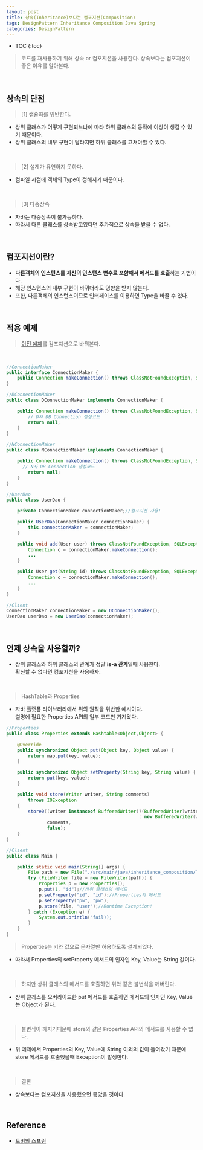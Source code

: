 ```yaml
---
layout: post
title: 상속(Inheritance)보다는 컴포지션(Composition)
tags: DesignPattern Inheritance Composition Java Spring
categories: DesignPattern
---
```

* TOC
{:toc}
> 코드를 재사용하기 위해 상속 or 컴포지션을 사용한다.
> 상속보다는 컴포지션이 좋은 이유를 알아본다.
  
<br>  

## 상속의 단점  

> [1] 캡슐화를 위반한다.

* 상위 클래스가 어떻게 구현되느냐에 따라 하위 클래스의 동작에 이상이 생길 수 있기 때문이다.
* 상위 클래스의 내부 구현이 달라지면 하위 클래스를 고쳐야할 수 있다.
  
<br>  

> [2] 설계가 유연하지 못하다.

* 컴파일 시점에 객체의 Type이 정해지기 때문이다.
  
<br>  

> [3] 다중상속

* 자바는 다중상속이 불가능하다.
* 따라서 다른 클래스를 상속받고있다면 추가적으로 상속을 받을 수 없다.
  
<br>  

## 컴포지션이란?  

* **다른객체의 인스턴스를 자신의 인스턴스 변수로 포함해서 메서드를 호출**하는 기법이다.
* 해당 인스턴스의 내부 구현이 바뀌더라도 영향을 받지 않는다.
* 또한, 다른객체의 인스턴스이므로 인터페이스를 이용하면 Type을 바꿀 수 있다.
  
<br>  

## 적용 예제
> [이전 예제](https://iyoungman.github.io/designpattern/DesignPattern-Factory-Method/)를 컴포지션으로 바꿔본다.
  
<br>  

```java
//ConnectionMaker
public interface ConnectionMaker {
    public Connection makeConnection() throws ClassNotFoundException, SQLException;
}

//DConnectionMaker
public class DConnectionMaker implements ConnectionMaker {

    public Connection makeConnection() throws ClassNotFoundException, SQLException {
        // D사 DB Connection 생성코드
        return null;
    }
}

//NConnectionMaker
public class NConnectionMaker implements ConnectionMaker {

    public Connection makeConnection() throws ClassNotFoundException, SQLException {
      // N사 DB Connection 생성코드
        return null;
    }
}

//UserDao
public class UserDao {

    private ConnectionMaker connectionMaker;//컴포지션 사용!

    public UserDao(ConnectionMaker connectionMaker) {
        this.connectionMaker = connectionMaker;
    }

    public void add(User user) throws ClassNotFoundException, SQLException {
		Connection c = connectionMaker.makeConnection();
        ...
    }

    public User get(String id) throws ClassNotFoundException, SQLException {
		Connection c = connectionMaker.makeConnection();
        ...
    }
}

//Client
ConnectionMaker connectionMaker = new DConnectionMaker();
UserDao userDao = new UserDao(connectionMaker);
```
  
<br>  

## 언제 상속을 사용할까?
* 상위 클래스와 하위 클래스의 관계가 정말 **is-a 관계**일때 사용한다.<br>
확신할 수 없다면 컴포지션을 사용하자.  
<br>

> HashTable과 Properties  

* 자바 플랫폼 라이브러리에서 위의 원칙을 위반한 예시이다.<br>
설명에 필요한 Properties API의 일부 코드만 가져왔다.

```java
//Properties
public class Properties extends Hashtable<Object,Object> {

    @Override
    public synchronized Object put(Object key, Object value) {
        return map.put(key, value);
    }

    public synchronized Object setProperty(String key, String value) {
        return put(key, value);
    }

    public void store(Writer writer, String comments)
        throws IOException
    {
        store0((writer instanceof BufferedWriter)?(BufferedWriter)writer
                                                 : new BufferedWriter(writer),
               comments,
               false);
    }
}

//Client
public class Main {

    public static void main(String[] args) {
        File path = new File("./src/main/java/inheritance_composition/TEST_FILE");
        try (FileWriter file = new FileWriter(path)) {
            Properties p = new Properties();
            p.put(1, "id");//상위 클래스의 메서드
            p.setProperty("id", "id");//Properties의 메서드
            p.setProperty("pw", "pw");
            p.store(file, "user");//Runtime Exception!
        } catch (Exception e) {
            System.out.println("fail));
        }
    }
}
```

> Properties는 키와 값으로 문자열만 허용하도록 설계되었다.

* 따라서 Properties의 setProperty 메서드의 인자인 Key, Value는 String 값이다.
 
<br>  


> 하지만 상위 클래스의 메서드를 호출하면 위와 같은 불변식을 깨버린다. 

* 상위 클래스를 오버라이드한 put 메서드를 호출하면 메서드의 인자인 Key, Value는 Object가 된다.
 
<br>  

> 불변식이 깨지기때문에 store와 같은 Properties API의 메서드를 사용할 수 없다.

* 위 예제에서 Properties의 Key, Value에 String 이외의 값이 들어갔기 때문에<br>
store 메서드를 호출했을때 Exception이 발생한다.
 
<br>  

> 결론

* 상속보다는 컴포지션을 사용했으면 좋았을 것이다.



  
<br>  


## Reference
* [토비의 스프링](http://www.yes24.com/Product/Goods/7516911)  